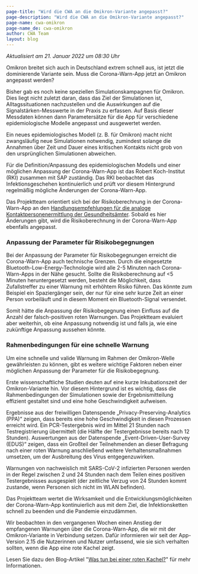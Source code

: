 ```yaml
---
page-title: "Wird die CWA an die Omikron-Variante angepasst?"
page-description: "Wird die CWA an die Omikron-Variante angepasst?"
page-name: cwa-omikron
page-name_de: cwa-omikron
author: CWA Team
layout: blog
---
```


*Aktualisiert am 21. Januar 2022 um 08:30 Uhr*

Omikron breitet sich auch in Deutschland extrem schnell aus, ist jetzt die dominierende Variante sein. Muss die Corona-Warn-App jetzt an Omikron angepasst werden? 

Bisher gab es noch keine speziellen Simulationskampagnen für Omikron. Dies liegt nicht zuletzt daran, dass das Ziel der Simulationen ist, Alltagssituationen nachzustellen und die Auswirkungen auf die Signalstärken-Messwerte in der Praxis zu erfassen. Auf Basis dieser Messdaten können dann Parametersätze für die App für verschiedene epidemiologische Modelle angepasst und ausgewertet werden.  
 

<!-- overview -->

Ein neues epidemiologisches Modell (z.&nbsp;B. für Omikron) macht nicht zwangsläufig neue Simulationen notwendig, zumindest solange die Annahmen über Zeit und Dauer eines kritischen Kontakts nicht grob von den ursprünglichen Simulationen abweichen.  

Für die Definition/Anpassung des epidemiologischen Modells und einer möglichen Anpassung der Corona-Warn-App ist das Robert Koch-Institut (RKI) zusammen mit SAP zuständig. Das RKI beobachtet das Infektionsgeschehen kontinuierlich und prüft vor diesem Hintergrund regelmäßig mögliche Änderungen der Corona-Warn-App.

Das Projektteam orientiert sich bei der Risikoberechnung in der Corona-Warn-App an den [Handlungsempfehlungen für die analoge Kontaktpersonenermittlung der Gesundheitsämter](https://www.rki.de/DE/Content/InfAZ/N/Neuartiges_Coronavirus/Kontaktperson/Management.html). Sobald es hier Änderungen gibt, wird die Risikoberechnung in der Corona-Warn-App ebenfalls angepasst. 

### Anpassung der Parameter für Risikobegegnungen 

Bei der Anpassung der Parameter für Risikobegegnungen erreicht die Corona-Warn-App auch technische Grenzen. Durch die eingesetzte Bluetooth-Low-Energy-Technologie wird alle 2-5 Minuten nach Corona-Warn-Apps in der Nähe gesucht. Sollte die Risikoberechnung auf <5 Minuten heruntergesetzt werden, besteht die Möglichkeit, dass Zufallstreffer zu einer Warnung mit erhöhtem Risiko führen. Das könnte zum Beispiel ein Spaziergänger sein, der nur für eine sehr kurze Zeit an einer Person vorbeiläuft und in diesem Moment ein Bluetooth-Signal versendet. 

Somit hätte die Anpassung der Risikobegegnung einen Einfluss auf die Anzahl der falsch-positiven roten Warnungen. Das Projektteam evaluiert aber weiterhin, ob eine Anpassung notwendig ist und falls ja, wie eine zukünftige Anpassung aussehen könnte. 

### Rahmenbedingungen für eine schnelle Warnung 

Um eine schnelle und valide Warnung im Rahmen der Omikron-Welle gewährleisten zu können, gibt es weitere wichtige Faktoren neben einer möglichen Anpassung der Parameter für die Risikobegegnung. 

Erste wissenschaftliche Studien deuten auf eine kurze Inkubationszeit der Omikron-Variante hin. Vor diesem Hintergrund ist es wichtig, dass die Rahmenbedingungen der Simulationen sowie der Ergebnismitteilung effizient gestaltet sind und eine hohe Geschwindigkeit aufweisen. 

Ergebnisse aus der freiwilligen Datenspende „Privacy-Preserving-Analytics (PPA)“ zeigen, dass bereits eine hohe Geschwindigkeit in diesen Prozessen erreicht wird. Ein PCR-Testergebnis wird im Mittel 21 Stunden nach Testregistrierung übermittelt (die Hälfte der Testergebnisse bereits nach 12 Stunden). Auswertungen aus der Datenspende „Event-Driven-User-Survey (EDUS)“ zeigen, dass ein Großteil der Teilnehmenden an dieser Befragung nach einer roten Warnung anschließend weitere Verhaltensmaßnahmen umsetzen, um der Ausbreitung des Virus entgegenzuwirken.

Warnungen von nachweislich mit SARS-CoV-2 infizierten Personen werden in der Regel zwischen 2 und 24 Stunden nach dem Teilen eines positiven Testergebnisses ausgespielt (der zeitliche Verzug von 24 Stunden kommt zustande, wenn Personen sich nicht im WLAN befinden).

Das Projektteam wertet die Wirksamkeit und die Entwicklungsmöglichkeiten der Corona-Warn-App kontinuierlich aus mit dem Ziel, die Infektionsketten schnell zu beenden und die Pandemie einzudämmen. 

Wir beobachten in den vergangenen Wochen einen Anstieg der empfangenen Warnungen über die Corona-Warn-App, die wir mit der Omikron-Variante in Verbindung setzen. Dafür informieren wir seit der App-Version 2.15 die Nutzerinnen und Nutzer umfassend, wie sie sich verhalten sollten, wenn die App eine rote Kachel zeigt. 

Lesen Sie dazu den Blog-Artikel "[Was tun bei einer roten Kachel?](/de/blog/2021-12-15-cwa-red-tile-guidance)" für mehr Informationen. 
